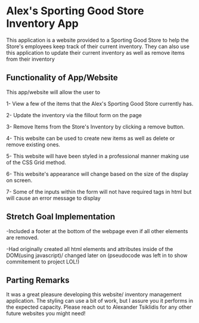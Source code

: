 # Alex's Sporting Good Store Inventory App

This application is a website provided to a Sporting Good Store to help the Store's employees keep track of their current inventory. They can also use this application to update their current inventory as well as remove items from their inventory

## Functionality of App/Website

This app/website will allow the user to

1- View a few of the items that the Alex's Sporting Good Store currently has.

2- Update the inventory via the fillout form on the page

3- Remove Items from the Store's Inventory by clicking a remove button.

4- This website can be used to create new items as well as delete or remove existing ones.

5- This website will have been styled in a professional manner making use of the CSS Grid method.

6- This website's appearance will change based on the size of the display on screen.

7- Some of the inputs within the form will not have required tags in html but will cause an error message to display

## Stretch Goal Implementation

-Included a footer at the bottom of the webpage even if all other elements are removed.

-Had originally created all html elements and attributes inside of the DOM(using javascript)/ changed later on (pseudocode was left in to show commitement to project LOL!)

## Parting Remarks

It was a great pleasure developing this website/ inventory management application. The styling can use a bit of work, but I assure you it performs in the expected capacity. Please reach out to Alexander Tsiklidis for any other future websites you might need!
